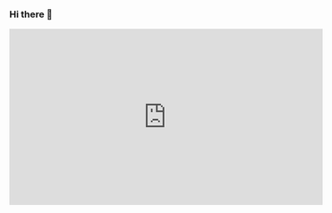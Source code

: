 ### Hi there 👋

<iframe width="560" height="315" src="https://www.youtube.com/embed/l7UVFdcryOA" title="YouTube video player" frameborder="0" allow="accelerometer; autoplay; clipboard-write; encrypted-media; gyroscope; picture-in-picture" allowfullscreen></iframe>
